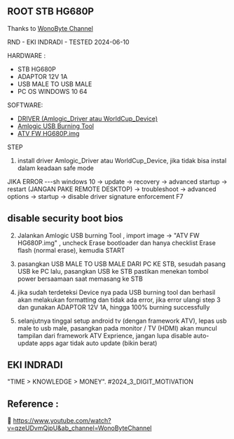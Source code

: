 
## ROOT STB HG680P

Thanks to [WonoByte Channel](https://www.youtube.com/watch?v=qzeUDvmQjpU&ab_channel=WonoByteChannel)

RND - EKI INDRADI - TESTED 2024-06-10 

HARDWARE :
- STB HG680P
- ADAPTOR 12V 1A 
- USB MALE TO USB MALE
- PC OS WINDOWS 10 64


SOFTWARE: 
- [DRIVER (Amlogic_Driver atau WorldCup_Device)]((https://drive.google.com/drive/folders/1GuLrz4ICtlEJP68LmiHiHyB1lQJFxqt-?usp=drive_link))
- [Amlogic USB Burning Tool](https://drive.google.com/drive/folders/1GuLrz4ICtlEJP68LmiHiHyB1lQJFxqt-?usp=drive_link)
- [ATV FW HG680P.img](https://drive.google.com/drive/folders/1GuLrz4ICtlEJP68LmiHiHyB1lQJFxqt-?usp=drive_link)



STEP

1. install driver Amlogic_Driver atau WorldCup_Device, jika tidak bisa instal dalam keadaan safe mode

JIKA ERROR
---sh
windows 10 -> update ->  recovery -> advanced  startup -> restart (JANGAN PAKE REMOTE DESKTOP) 
-> troubleshoot -> advanced options -> startup -> disable driver signature enforcement F7

disable security boot bios
---


2. Jalankan Amlogic USB burning Tool , import image -> "ATV FW HG680P.img" , uncheck Erase bootloader dan hanya checklist Erase flash (normal erase), kemudia START


3. pasangkan USB MALE TO USB MALE DARI PC KE STB, sesudah pasang USB ke PC lalu, pasangkan USB ke STB pastikan menekan tombol power bersaamaan saat memasang ke STB


4. jika sudah terdeteksi Device nya pada USB burning tool dan berhasil akan melakukan formatting dan tidak ada error, jika error ulangi step 3 dan gunakan  ADAPTOR 12V 1A, hingga 100% burning successfully


5. selanjutnya tinggal setup android tv (dengan framework ATV), lepas usb male to usb male, pasangkan pada monitor / TV  (HDMI) akan muncul tampilan dari framework ATV Exprience, jangan lupa disable auto-update apps agar tidak auto update (bikin berat)



## EKI INDRADI

"TIME > KNOWLEDGE > MONEY". #2024_3_DIGIT_MOTIVATION

## Reference : 

:link: https://www.youtube.com/watch?v=qzeUDvmQjpU&ab_channel=WonoByteChannel